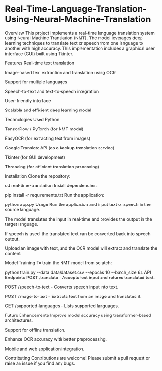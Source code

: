 # Real-Time-Language-Translation-Using-Neural-Machine-Translation

Overview
This project implements a real-time language translation system using Neural Machine Translation (NMT). The model leverages deep learning techniques to translate text or speech from one language to another with high accuracy. This implementation includes a graphical user interface (GUI) built using Tkinter.

Features
Real-time text translation

Image-based text extraction and translation using OCR

Support for multiple languages

Speech-to-text and text-to-speech integration

User-friendly interface

Scalable and efficient deep learning model

Technologies Used
Python

TensorFlow / PyTorch (for NMT model)

EasyOCR (for extracting text from images)

Google Translate API (as a backup translation service)

Tkinter (for GUI development)

Threading (for efficient translation processing)

Installation
Clone the repository:


cd real-time-translation
Install dependencies:

pip install -r requirements.txt
Run the application:

python app.py
Usage
Run the application and input text or speech in the source language.

The model translates the input in real-time and provides the output in the target language.

If speech is used, the translated text can be converted back into speech output.

Upload an image with text, and the OCR model will extract and translate the content.

Model Training
To train the NMT model from scratch:

python train.py --data data/dataset.csv --epochs 10 --batch_size 64
API Endpoints
POST /translate - Accepts text input and returns translated text.

POST /speech-to-text - Converts speech input into text.

POST /image-to-text - Extracts text from an image and translates it.

GET /supported-languages - Lists supported languages.

Future Enhancements
Improve model accuracy using transformer-based architectures.

Support for offline translation.

Enhance OCR accuracy with better preprocessing.

Mobile and web application integration.

Contributing
Contributions are welcome! Please submit a pull request or raise an issue if you find any bugs.
